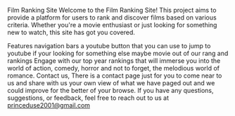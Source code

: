 Film Ranking Site
Welcome to the Film Ranking Site! This project aims to provide a platform for users to rank and discover films based on 
various criteria. Whether you're a movie enthusiast or just looking for something new to watch, this site has got you covered.

Features
navigation bars
a youtube button that you can use to jump to youtube if your looking for something else
maybe movie out of our rang and rankings
Engage with our top year rankings that will immerse you into the world of action, comedy, horror and not to forget, the melodious world of 
romance.
Contact us,
There is a contact page just for you to come near to us and share with us your own view of what we have paged out and we could 
improve for the better of your browse. If you have any questions, suggestions, or feedback, feel free to reach out to us at princeduse2001@gmail.com
